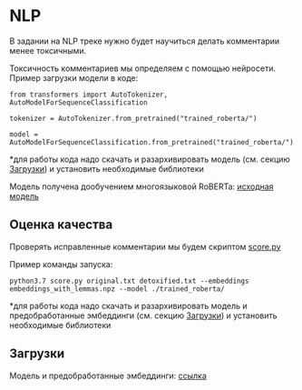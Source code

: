 # NLP

В задании на NLP треке нужно будет научиться делать комментарии менее токсичными.

Токсичность комментариев мы определяем с помощью нейросети. Пример загрузки модели в коде:
```
from transformers import AutoTokenizer, AutoModelForSequenceClassification
  
tokenizer = AutoTokenizer.from_pretrained("trained_roberta/")

model = AutoModelForSequenceClassification.from_pretrained("trained_roberta/")
```
\*для работы кода надо скачать и разархивировать модель (см. секцию [Загрузки](#загрузки)) и установить необходимые библиотеки

Модель получена дообучением многоязыковой RoBERTa: [исходная модель](https://huggingface.co/unitary/multilingual-toxic-xlm-roberta)

## Оценка качества
Проверять исправленные комментарии мы будем скриптом [score.py](./score.py)

Пример команды запуска:
```
python3.7 score.py original.txt detoxified.txt --embeddings embeddings_with_lemmas.npz --model ./trained_roberta/ 
```
\*для работы кода надо скачать и разархивировать модель и предобработанные эмбеддинги (см. секцию [Загрузки](#загрузки)) и установить необходимые библиотеки

## Загрузки
Модель и предобработанные эмбеддинги: [ссылка](https://disk.yandex.ru/d/9fAiLtgX-rMjtQ)

